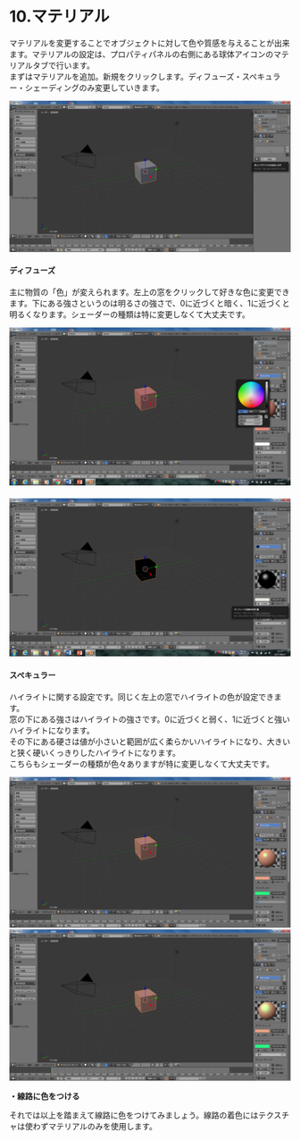 # 10.マテリアル

マテリアルを変更することでオブジェクトに対して色や質感を与えることが出来ます。マテリアルの設定は、プロパティパネルの右側にある球体アイコンのマテリアルタブで行います。  
まずはマテリアルを追加。新規をクリックします。ディフューズ・スペキュラー・シェーディングのみ変更していきます。

![](/assets/Material1.png)

#### ディフューズ

主に物質の「色」が変えられます。左上の窓をクリックして好きな色に変更できます。下にある強さというのは明るさの強さで、0に近づくと暗く、1に近づくと明るくなります。シェーダーの種類は特に変更しなくて大丈夫です。

![](/assets/Material2.png)

#### ![](/assets/Material3.png)

#### スペキュラー

ハイライトに関する設定です。同じく左上の窓でハイライトの色が設定できます。  
窓の下にある強さはハイライトの強さです。0に近づくと弱く、1に近づくと強いハイライトになります。  
その下にある硬さは値が小さいと範囲が広く柔らかいハイライトになり、大きいと狭く硬いくっきりしたハイライトになります。  
こちらもシェーダーの種類が色々ありますが特に変更しなくて大丈夫です。

![](/assets/Material4.png)![](/assets/Material5.png)

**・線路に色をつける**

それでは以上を踏まえて線路に色をつけてみましょう。線路の着色にはテクスチャは使わずマテリアルのみを使用します。

